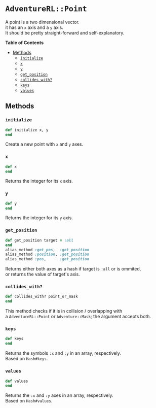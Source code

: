 # `AdventureRL::Point`
A point is a two dimensional vector.  
it has an `x` axis and a `y` axis.  
It should be pretty straight-forward and self-explanatory.

__Table of Contents__
- [Methods](#methods)
  - [`initialize`](#initialize)
  - [`x`](#x)
  - [`y`](#y)
  - [`get_position`](#get_position)
  - [`collides_with?`](#collides_with)
  - [`keys`](#keys)
  - [`values`](#values)

## Methods
### `initialize`
```ruby
def initialize x, y
end
```
Create a new point with `x` and `y` axes.

### `x`
```ruby
def x
end
```
Returns the integer for its `x` axis.

### `y`
```ruby
def y
end
```
Returns the integer for its `y` axis.

### `get_position`
```ruby
def get_position target = :all
end
alias_method :get_pos,  :get_position
alias_method :position, :get_position
alias_method :pos,      :get_position
```
Returns either both axes as a hash if target is `:all` or is ommited,  
or returns the value of target's axis.

### `collides_with?`
```ruby
def collides_with? point_or_mask
end
```
This method checks if it is in collision / overlapping with  
a `AdventureRL::Point` or `Adventure::Mask`; the argument accepts both.

### `keys`
```ruby
def keys
end
```
Returns the symbols `:x` and `:y` in an array, respectively.  
Based on `Hash#keys`.

### `values`
```ruby
def values
end
```
Returns the `:x` and `:y` axes in an array, respectively.  
Based on `Hash#values`.
